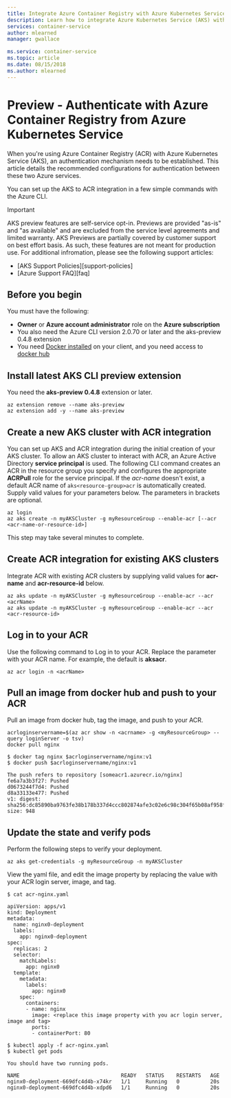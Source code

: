 ```yaml
---
title: Integrate Azure Container Registry with Azure Kubernetes Service
description: Learn how to integrate Azure Kubernetes Service (AKS) with Azure Container Registry (ACR)
services: container-service
author: mlearned
manager: gwallace

ms.service: container-service
ms.topic: article
ms.date: 08/15/2018
ms.author: mlearned
---
```


# Preview - Authenticate with Azure Container Registry from Azure Kubernetes Service

When you're using Azure Container Registry (ACR) with Azure Kubernetes Service (AKS), an authentication mechanism needs to be established. This article details the recommended configurations for authentication between these two Azure services.

You can set up the AKS to ACR integration in a few simple commands with the Azure CLI.

> [!IMPORTANT]
> AKS preview features are self-service opt-in. Previews are provided "as-is" and "as available" and are excluded from the service level agreements and limited warranty. AKS Previews are partially covered by customer support on best effort basis. As such, these features are not meant for production use. For additional infromation, please see the following support articles:
>
> * [AKS Support Policies][support-policies]
> * [Azure Support FAQ][faq]

## Before you begin

You must have the following:

* **Owner** or **Azure account administrator** role on the **Azure subscription**
* You also need the Azure CLI version 2.0.70 or later and the aks-preview 0.4.8 extension
* You need [Docker installed](https://docs.docker.com/install/) on your client, and you need access to [docker hub](https://hub.docker.com/)

## Install latest AKS CLI preview extension

You need the **aks-preview 0.4.8** extension or later.

```azurecli
az extension remove --name aks-preview 
az extension add -y --name aks-preview
```

## Create a new AKS cluster with ACR integration

You can set up AKS and ACR integration during the initial creation of your AKS cluster.  To allow an AKS cluster to interact with ACR, an Azure Active Directory **service principal** is used. The following CLI command creates an ACR in the resource group you specify and configures the appropriate **ACRPull** role for the service principal. If the *acr-name* doesn't exist, a default ACR name of `aks<resource-group>acr` is automatically created.  Supply valid values for your parameters below.  The parameters in brackets are optional.
```azurecli
az login
az aks create -n myAKSCluster -g myResourceGroup --enable-acr [--acr <acr-name-or-resource-id>]
```
This step may take several minutes to complete.

## Create ACR integration for existing AKS clusters

Integrate ACR with existing ACR clusters by supplying valid values for **acr-name** and **acr-resource-id** below.

```azurecli
az aks update -n myAKSCluster -g myResourceGroup --enable-acr --acr <acrName>
az aks update -n myAKSCluster -g myResourceGroup --enable-acr --acr <acr-resource-id>
```

## Log in to your ACR

Use the following command to Log in to your ACR.  Replace the <acrname> parameter with your ACR name.  For example, the default is **aks<your-resource-group>acr**.

```azurecli
az acr login -n <acrName>
```

## Pull an image from docker hub and push to your ACR

Pull an image from docker hub, tag the image, and push to your ACR.

```console
acrloginservername=$(az acr show -n <acrname> -g <myResourceGroup> --query loginServer -o tsv)
docker pull nginx
```

```
$ docker tag nginx $acrloginservername/nginx:v1
$ docker push $acrloginservername/nginx:v1

The push refers to repository [someacr1.azurecr.io/nginx]
fe6a7a3b3f27: Pushed
d0673244f7d4: Pushed
d8a33133e477: Pushed
v1: digest: sha256:dc85890ba9763fe38b178b337d4ccc802874afe3c02e6c98c304f65b08af958f size: 948
```

## Update the state and verify pods

Perform the following steps to verify your deployment.

```azurecli
az aks get-credentials -g myResourceGroup -n myAKSCluster
```

View the yaml file, and edit the image property by replacing the value with your ACR login server, image, and tag.

```
$ cat acr-nginx.yaml

apiVersion: apps/v1
kind: Deployment
metadata:
  name: nginx0-deployment
  labels:
    app: nginx0-deployment
spec:
  replicas: 2
  selector:
    matchLabels:
      app: nginx0
  template:
    metadata:
      labels:
        app: nginx0
    spec:
      containers:
      - name: nginx
        image: <replace this image property with you acr login server, image and tag>
        ports:
        - containerPort: 80

$ kubectl apply -f acr-nginx.yaml
$ kubectl get pods

You should have two running pods.

NAME                                 READY   STATUS    RESTARTS   AGE
nginx0-deployment-669dfc4d4b-x74kr   1/1     Running   0          20s
nginx0-deployment-669dfc4d4b-xdpd6   1/1     Running   0          20s
```

<!-- LINKS - external -->
[AKS AKS CLI]:  https://docs.microsoft.com/cli/azure/aks?view=azure-cli-latest#az-aks-create
